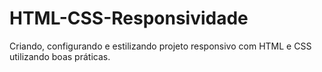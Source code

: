 # HTML-CSS-Responsividade
Criando, configurando e estilizando projeto responsivo com HTML e CSS utilizando boas práticas.
